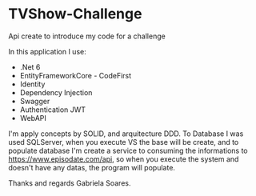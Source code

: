 # TVShow-Challenge
Api create to introduce my code for a challenge

In this application I use: 

- .Net 6
- EntityFrameworkCore - CodeFirst
- Identity
- Dependency Injection
- Swagger
- Authentication JWT
- WebAPI

I'm apply concepts by SOLID, and arquitecture DDD. To Database I was used SQLServer, when you execute VS the base will be create,
and to populate database I'm create a service to consuming the informations to https://www.episodate.com/api, 
so when you execute the system and doesn't have any datas, the program will populate.

Thanks and regards Gabriela Soares.
